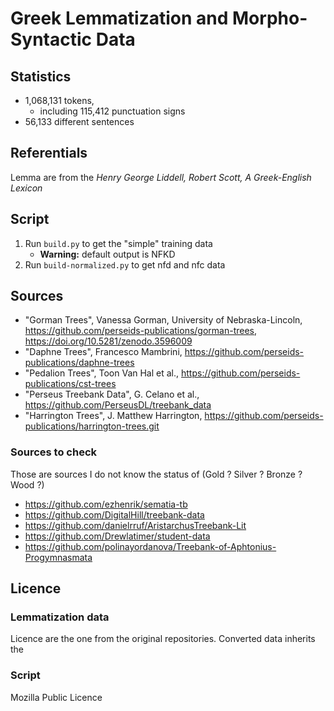 # Greek Lemmatization and Morpho-Syntactic Data

## Statistics

- 1,068,131 tokens,
	- including 115,412 punctuation signs
- 56,133 different sentences

## Referentials

Lemma are from the *Henry George Liddell, Robert Scott, A Greek-English Lexicon*

## Script

1. Run `build.py` to get the "simple" training data
	- **Warning:** default output is NFKD
2. Run `build-normalized.py` to get nfd and nfc data

## Sources

- "Gorman Trees", Vanessa Gorman, University of Nebraska-Lincoln, https://github.com/perseids-publications/gorman-trees, https://doi.org/10.5281/zenodo.3596009
- "Daphne Trees", Francesco Mambrini, https://github.com/perseids-publications/daphne-trees
- "Pedalion Trees", Toon Van Hal et al., https://github.com/perseids-publications/cst-trees
- "Perseus Treebank Data", G. Celano et al., https://github.com/PerseusDL/treebank_data
- "Harrington Trees", J. Matthew Harrington, https://github.com/perseids-publications/harrington-trees.git

### Sources to check

Those are sources I do not know the status of (Gold ? Silver ? Bronze ? Wood ?)

- https://github.com/ezhenrik/sematia-tb
- https://github.com/DigitalHill/treebank-data
- https://github.com/danielrruf/AristarchusTreebank-Lit
- https://github.com/Drewlatimer/student-data
- https://github.com/polinayordanova/Treebank-of-Aphtonius-Progymnasmata

## Licence

### Lemmatization data

Licence are the one from the original repositories. Converted data inherits the

### Script

Mozilla Public Licence